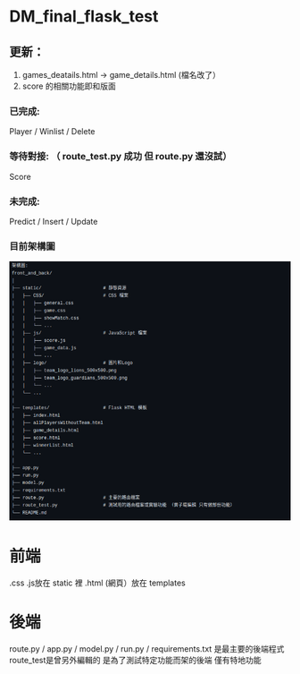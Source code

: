 # DM_final_flask_test
## 更新：
1. games_deatails.html -> game_details.html (檔名改了）
2. score 的相關功能即和版面

### 已完成:
Player / Winlist / Delete

### 等待對接: （ route_test.py 成功 但 route.py 還沒試）
Score

### 未完成:
Predict / Insert / Update 

### 目前架構圖
![image](https://github.com/TTT426/DM_final_flask_test/blob/main/%E6%9E%B6%E6%A7%8B%E5%9C%96.png)

# 前端
.css .js放在 static 裡
.html (網頁）放在 templates

# 後端
route.py / app.py / model.py / run.py / requirements.txt 是最主要的後端程式
route_test是曾另外編輯的 是為了測試特定功能而架的後端 僅有特地功能
